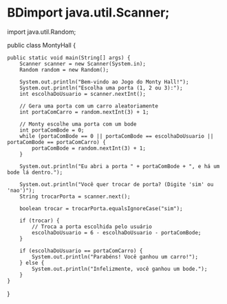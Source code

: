 # BDimport java.util.Scanner;
import java.util.Random;

public class MontyHall {

    public static void main(String[] args) {
        Scanner scanner = new Scanner(System.in);
        Random random = new Random();

        System.out.println("Bem-vindo ao Jogo do Monty Hall!");
        System.out.println("Escolha uma porta (1, 2 ou 3):");
        int escolhaDoUsuario = scanner.nextInt();

        // Gera uma porta com um carro aleatoriamente
        int portaComCarro = random.nextInt(3) + 1;

        // Monty escolhe uma porta com um bode
        int portaComBode = 0;
        while (portaComBode == 0 || portaComBode == escolhaDoUsuario || portaComBode == portaComCarro) {
            portaComBode = random.nextInt(3) + 1;
        }

        System.out.println("Eu abri a porta " + portaComBode + ", e há um bode lá dentro.");

        System.out.println("Você quer trocar de porta? (Digite 'sim' ou 'nao')");
        String trocarPorta = scanner.next();

        boolean trocar = trocarPorta.equalsIgnoreCase("sim");

        if (trocar) {
            // Troca a porta escolhida pelo usuário
            escolhaDoUsuario = 6 - escolhaDoUsuario - portaComBode;
        }

        if (escolhaDoUsuario == portaComCarro) {
            System.out.println("Parabéns! Você ganhou um carro!");
        } else {
            System.out.println("Infelizmente, você ganhou um bode.");
        }
    }
}
